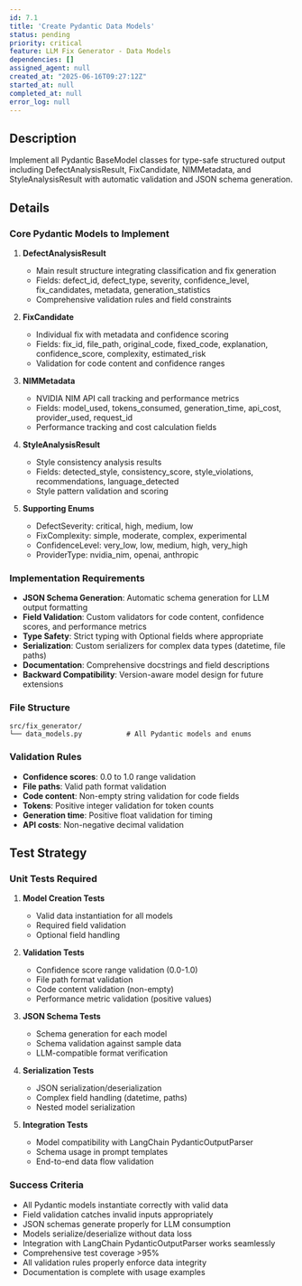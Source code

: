 ```yaml
---
id: 7.1
title: 'Create Pydantic Data Models'
status: pending
priority: critical
feature: LLM Fix Generator - Data Models
dependencies: []
assigned_agent: null
created_at: "2025-06-16T09:27:12Z"
started_at: null
completed_at: null
error_log: null
---
```


## Description

Implement all Pydantic BaseModel classes for type-safe structured output including DefectAnalysisResult, FixCandidate, NIMMetadata, and StyleAnalysisResult with automatic validation and JSON schema generation.

## Details

### Core Pydantic Models to Implement

1. **DefectAnalysisResult**
   - Main result structure integrating classification and fix generation
   - Fields: defect_id, defect_type, severity, confidence_level, fix_candidates, metadata, generation_statistics
   - Comprehensive validation rules and field constraints

2. **FixCandidate**
   - Individual fix with metadata and confidence scoring
   - Fields: fix_id, file_path, original_code, fixed_code, explanation, confidence_score, complexity, estimated_risk
   - Validation for code content and confidence ranges

3. **NIMMetadata**
   - NVIDIA NIM API call tracking and performance metrics
   - Fields: model_used, tokens_consumed, generation_time, api_cost, provider_used, request_id
   - Performance tracking and cost calculation fields

4. **StyleAnalysisResult**
   - Style consistency analysis results
   - Fields: detected_style, consistency_score, style_violations, recommendations, language_detected
   - Style pattern validation and scoring

5. **Supporting Enums**
   - DefectSeverity: critical, high, medium, low
   - FixComplexity: simple, moderate, complex, experimental
   - ConfidenceLevel: very_low, low, medium, high, very_high
   - ProviderType: nvidia_nim, openai, anthropic

### Implementation Requirements

- **JSON Schema Generation**: Automatic schema generation for LLM output formatting
- **Field Validation**: Custom validators for code content, confidence scores, and performance metrics
- **Type Safety**: Strict typing with Optional fields where appropriate
- **Serialization**: Custom serializers for complex data types (datetime, file paths)
- **Documentation**: Comprehensive docstrings and field descriptions
- **Backward Compatibility**: Version-aware model design for future extensions

### File Structure

```
src/fix_generator/
└── data_models.py           # All Pydantic models and enums
```

### Validation Rules

- **Confidence scores**: 0.0 to 1.0 range validation
- **File paths**: Valid path format validation
- **Code content**: Non-empty string validation for code fields
- **Tokens**: Positive integer validation for token counts
- **Generation time**: Positive float validation for timing
- **API costs**: Non-negative decimal validation

## Test Strategy

### Unit Tests Required

1. **Model Creation Tests**
   - Valid data instantiation for all models
   - Required field validation
   - Optional field handling

2. **Validation Tests**
   - Confidence score range validation (0.0-1.0)
   - File path format validation
   - Code content validation (non-empty)
   - Performance metric validation (positive values)

3. **JSON Schema Tests**
   - Schema generation for each model
   - Schema validation against sample data
   - LLM-compatible format verification

4. **Serialization Tests**
   - JSON serialization/deserialization
   - Complex field handling (datetime, paths)
   - Nested model serialization

5. **Integration Tests**
   - Model compatibility with LangChain PydanticOutputParser
   - Schema usage in prompt templates
   - End-to-end data flow validation

### Success Criteria

- All Pydantic models instantiate correctly with valid data
- Field validation catches invalid inputs appropriately
- JSON schemas generate properly for LLM consumption
- Models serialize/deserialize without data loss
- Integration with LangChain PydanticOutputParser works seamlessly
- Comprehensive test coverage >95%
- All validation rules properly enforce data integrity
- Documentation is complete with usage examples 